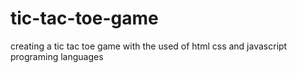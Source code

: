 # tic-tac-toe-game
creating a tic tac toe game with the used of html css and javascript programing languages
